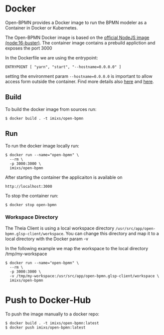# Docker

Open-BPMN provides a Docker image to run the BPMN modeler as a Container in Docker or Kubernetes.

The Open-BPMN Docker image is based on the [official NodeJS image (node:16-buster)](https://hub.docker.com/_/node). The container image contains a prebuild appliction and exposes the port 3000

In the Dockerfile we are using the entrypoint:

    ENTRYPOINT [ "yarn", "start", "--hostname=0.0.0.0" ]

setting the environment param `--hostname=0.0.0.0` is important to allow access form outside the container. Find more details also [here](https://dev.to/hagevvashi/don-t-forget-to-give-host-0-0-0-0-to-the-startup-option-of-webpack-dev-server-using-docker-1483) and [here](https://github.com/theia-ide/theia-apps/tree/master/theia-cpp-docker).

## Build

To build the docker image from sources run:

    $ docker build . -t imixs/open-bpmn

## Run

To run the docker image locally run:

    $ docker run --name="open-bpmn" \
      --rm \
      -p 3000:3000 \
      imixs/open-bpmn


After starting the container the applicaiton is available on

    http://localhost:3000


To stop the container run:

    $ docker stop open-bpmn

### Workspace Directory

The Theia Client is using a local workspace directory `/usr/src/app/open-bpmn.glsp-client/workspace`. You can change this directory and map it to a local directory with the Docker param -v

In the following example we map the workspace to the local directory /tmp/my-workspace

    $ docker run --name="open-bpmn" \
      --rm \
      -p 3000:3000 \
      -v /tmp/my-workspace:/usr/src/app/open-bpmn.glsp-client/workspace \
      imixs/open-bpmn

# Push to Docker-Hub

To push the image manually to a docker repo:

    $ docker build . -t imixs/open-bpmn:latest
    $ docker push imixs/open-bpmn:latest
